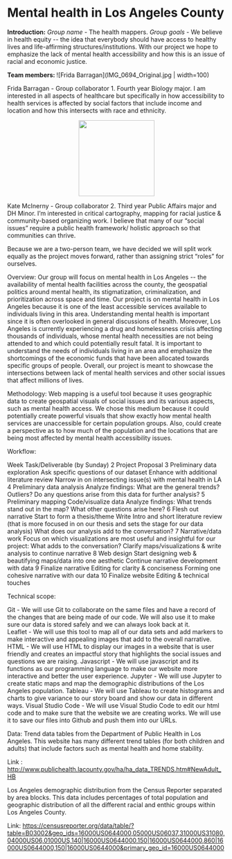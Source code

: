 <b><h1>Mental health in Los Angeles County</h1></b>

<b>Introduction:</b> 
<i>Group name - </i> The health mappers.
<i> Group goals - </i> We believe in health equity -- the idea that everybody should have access to healthy lives and life-affirming structures/institutions. With our project we hope to emphasize the lack of mental health accessibility and how this is an issue of racial and economic justice.

<b>Team members: </b>
![Frida Barragan](IMG_0694_Original.jpg | width=100)

Frida Barragan - Group collaborator 1. Fourth year Biology major. I am interested in all aspects of healthcare but specifically in how accessibility to health services is affected by social factors that include income and location and how this intersects with race and ethnicity. 

<p align= "center">
  <img src= "https://i.pinimg.com/originals/9d/55/98/9d5598fbbd1d48d19d7cbf077f006a07.jpg"  width="175px">
  </p>
Kate McInerny - Group collaborator 2. Third year Public Affairs major and DH Minor. I’m interested in critical cartography, mapping for racial justice & community-based organizing work. I believe that many of our “social issues” require a public health framework/ holistic approach so that communities can thrive.


Because we are a two-person team, we have decided we will split work equally as the project moves forward, rather than assigning strict “roles” for ourselves.

Overview:
Our group will focus on mental health in Los Angeles -- the availability of mental health facilities across the county, the geospatial politics around mental health, its stigmatization, criminalization, and prioritization across space and time. Our project is on mental health in Los Angeles because it is one of the least accessible services available to individuals living in this area. Understanding mental health is important since it is often overlooked in general discussions of health. Moreover, Los Angeles is currently experiencing a drug and homelessness crisis affecting thousands of individuals, whose mental health necessities are not being attended to and which could potentially result fatal. It is important to understand the needs of individuals living in an area and emphasize the shortcomings of the economic funds that have been allocated towards specific groups of people. Overall, our project is meant to showcase the intersections between lack of mental health services and other social issues that affect millions of lives.

Methodology:
Web mapping is a useful tool because it uses geographic data to create geospatial visuals of social issues and its various aspects, such as mental health access. We chose this medium because it could potentially create powerful visuals that show exactly how mental health services are unaccessible for certain population groups. Also, could create a perspective as to how much of the population and the locations that are being most affected by mental health accessibility issues.

Workflow:


Week
Task/Deliverable (by Sunday)
2
Project Proposal
3
Preliminary data exploration
Ask specific questions of our dataset
Enhance with additional literature review
Narrow in on intersecting issue(s) with mental health in LA
4
Preliminary data analysis 
Analyze findings: What are the general trends? Outliers? Do any questions arise from this data for further analysis?
5
Preliminary mapping
Code/visualize data
Analyze findings: What trends stand out in the map? What other questions arise here?
6
Flesh out narrative
Start to form a thesis/theme
Write Intro and short literature review (that is more focused in on our thesis and sets the stage for our data analysis)
What does our analysis add to the conversation?
7
Narrative/data work
Focus on which visualizations are most useful and insightful for our project: What adds to the conversation?
Clarify maps/visualizations & write analysis to continue narrative
8
Web design
Start designing web & beautifying maps/data into one aesthetic
Continue narrative development with data
9
Finalize narrative
Editing for clarity & conciseness
Forming one cohesive narrative with our data
10
Finalize website
Editing & technical touches



Technical scope:

Git - We will use Git to collaborate on the same files and have a record of the changes that are being made of our code. We will also use it to make sure our data is stored safely and we can always look back at it.  
Leaflet - We will use this tool to map all of our data sets and add markers to make interactive and appealing images that add to the overall narrative.
HTML - We will use HTML to display our images in a website that is user friendly and creates an impactful story that highlights the social issues and questions we are raising.
Javascript - We will use javascript and its functions as our programming language to make our website more interactive and better the user experience. 
Jupyter - We will use Jupyter to create static maps and map the demographic distributions of the Los Angeles population.
Tableau -  We will use Tableau to create histograms and charts to give variance to our story board and show our data in different ways.
Visual Studio Code - We will use Visual Studio Code to edit our html code and to make sure that the website we are creating works. We will use it to save our files into Github and push them into our URLs.

Data:
Trend data tables from the Department of Public Health in Los Angeles. This website has many different trend tables (for both children and adults) that include factors such as mental health and home stability.

Link : http://www.publichealth.lacounty.gov/ha/ha_data_TRENDS.htm#NewAdult_HB

Los Angeles demographic distribution from the Census Reporter separated by area blocks. This data includes percentages of total population and geographic distribution of all the different racial and enthic groups within Los Angeles County.

Link: https://censusreporter.org/data/table/?table=B03002&geo_ids=16000US0644000,05000US06037,31000US31080,04000US06,01000US,140|16000US0644000,150|16000US0644000,860|16000US0644000,150|16000US0644000&primary_geo_id=16000US0644000

